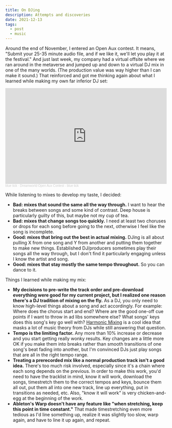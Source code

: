 ```yaml
---
title: On DJing
description: Attempts and discoveries
date: 2021-12-13
tags:
  - post
  - music
---
```


Around the end of November, I entered an Open Aux contest. It means, "Submit your 25-35 minute audio file, and if we like it, we'll let you play it at the festival." And just last week, my company had a virtual offsite where we ran around in the metaverse and jumped up and down to a virtual DJ mix in one of the many worlds. (The production value was way higher than I can make it sound.) That reinforced and got me thinking again about what I learned while making my own far inferior DJ set:

<iframe width="100%" height="300" scrolling="no" frameborder="no" allow="autoplay" src="https://w.soundcloud.com/player/?url=https%3A//api.soundcloud.com/tracks/1156703182&color=%23504c4c&auto_play=false&hide_related=true&show_comments=false&show_user=true&show_reposts=false&show_teaser=false&visual=true"></iframe><div style="font-size: 10px; color: #cccccc;line-break: anywhere;word-break: normal;overflow: hidden;white-space: nowrap;text-overflow: ellipsis; font-family: Interstate,Lucida Grande,Lucida Sans Unicode,Lucida Sans,Garuda,Verdana,Tahoma,sans-serif;font-weight: 100;"><a href="https://soundcloud.com/blueticksound" title="blue tick" target="_blank" style="color: #cccccc; text-decoration: none;">blue tick</a> · <a href="https://soundcloud.com/blueticksound/dreamworld-open-aux-contest-blue-tick" title="Dreamworld Open Aux Contest - blue tick" target="_blank" style="color: #cccccc; text-decoration: none;">Dreamworld Open Aux Contest - blue tick</a></div>

While listening to mixes to develop my taste, I decided:
* **Bad: mixes that sound the same all the way through.** I want to hear the breaks between songs and some kind of contrast. Deep house is particularly guilty of this, but maybe not my cup of tea.
* **Bad: mixes that change songs too quickly.** I need at least two choruses or drops for each song before going to the next, otherwise I feel like the song is incomplete.
* **Good: mixes that bring out the best in actual mixing.** DJing is all about pulling X from one song and Y from another and putting them together to make new things. Established DJ/producers sometimes play their songs all the way through, but I don't find it particularly engaging unless I know the artist and song.
* **Good: mixes that stay mostly the same tempo throughout.** So you can dance to it.

Things I learned while making my mix:
* **My decisions to pre-write the track order and pre-download everything were good for my current project, but I realized one reason there's a DJ tradition of mixing on the fly.** As a DJ, you only need to know high-level things about a song and act accordingly. For example: Where does the chorus start and end? Where are the good one-off cue points if I want to throw in ad libs somewhere else? What songs' keys does this song's key go well with? [Harmonic Mixing](https://mixedinkey.com/harmonic-mixing-guide/) is a cool idea that masks a lot of music theory from DJs while still answering that question.
* **Tempo is the limiting factor.** Any more than 10% increase or decrease and you start getting really wonky results. Key changes are a little more OK if you make them into breaks rather than smooth transitions of one song's beat fading into another, but I'm convinced DJs just play songs that are all in the right tempo range.
* **Treating a prerecorded mix like a normal production track isn't a good idea.** There's too much risk involved, especially since it's a chain where each song depends on the previous. In order to make this work, you'd need to have the tracklist in mind, know it will work, download the songs, timestretch them to the correct tempos and keys, bounce them all out, put them all into one new track, line up everything, put in transitions as needed, etc. Also, "know it will work" is very chicken-and-egg at the beginning of the work.
* **Ableton's Warp doesn't have any feature like "when stretching, keep this point in time constant."** That made timestretching even more tedious as I'd line something up, realize it was slightly too slow, warp again, and have to line it up again, and repeat.
